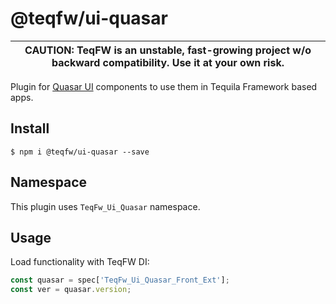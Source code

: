 # @teqfw/ui-quasar

|CAUTION: TeqFW is an unstable, fast-growing project w/o backward compatibility. Use it at your own risk.|
|---|

Plugin for [Quasar UI](https://quasar.dev/) components to use them in Tequila Framework based apps.

## Install

```shell
$ npm i @teqfw/ui-quasar --save 
```

## Namespace

This plugin uses `TeqFw_Ui_Quasar` namespace.

## Usage

Load functionality with TeqFW DI:

```javascript
const quasar = spec['TeqFw_Ui_Quasar_Front_Ext'];
const ver = quasar.version;
```
